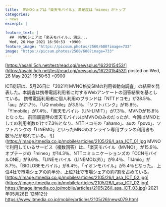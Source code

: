 ```yaml
---
title:  MVNOシェアは「楽天モバイル」、満足度は「mineo」がトップ  
categories:
- news
excerpt: |
  
feature_text: |
  ##  MVNOシェアは「楽天モバイル」、満足...
  Wed, 26 May 2021 16:50:53  +0900
feature_image: "https://picsum.photos/2560/600?image=733"
image: "https://picsum.photos/2560/600?image=733"
---
```


[https://asahi.5ch.net/test/read.cgi/newsplus/1622015453/](https://asahi.5ch.net/test/read.cgi/newsplus/1622015453/)
posted on Wed, 26 May 2021 16:50:53  +0900

<!--more-->

ICT総研は、5月26日に「2021年MVNO格安SIMの利用者動向調査」の結果を発表した。本調査は携帯電話利用者に対するWebアンケートの回答結果を基としている。 携帯電話利用者に個人利用のブランドは「NTTドコモ」が28.5％、「au」が21.7％、「UQ mobile」が3.5％、「ソフトバンク」が15.8％、「Y!mobile」が7.4％、「楽天モバイル（UN-LIMIT）」が7.3％、MVNOが15.8％となった。 前回調査時の楽天モバイルはMVNOのみのだったが、今回はMNOとしての利用者数だけで7.3％となり、NTTドコモの「ahamo」、auの「povo」、ソフトバンクの「LINEMO」といったMNOのオンライン専用プランの利用者も数％だが現れている。 ![](https://image.itmedia.co.jp/mobile/articles/2105/26/l_asa_ICT_01.jpg MVNOで利用しているサービス（複数回答）は、「楽天モバイル（MVNO）」が15.9％、オプテージの「mineo」が14.3％、NTTコミュニケーションズの「OCNモバイルONE」が9.6％、「LINEモバイル（LINEMO以外）」が9.4％、「IIJmio」が8.7％、「BIGLOBEモバイル」が8.4％、「イオンモバイル」が5.4％となった。 上位4社で市場シェアの約半分、上位7社で市場シェアの約7割を占めている。 [https://image.itmedia.co.jp/mobile/articles/2105/26/l_asa_ICT_02.jpg](https://image.itmedia.co.jp/mobile/articles/2105/26/l_asa_ICT_02.jpg) https://image.itmedia.co.jp/mobile/articles/2105/26/l_asa_ICT_03.jpg) 2021年05月26日 12時12分 https://www.itmedia.co.jp/mobile/articles/2105/26/news079.html

